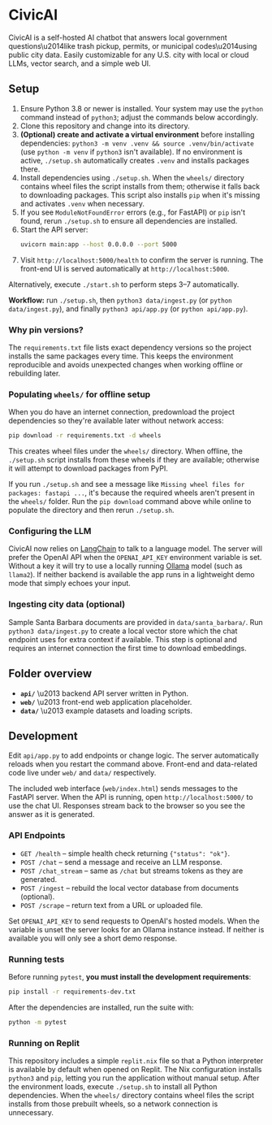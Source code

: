 # CivicAI
CivicAI is a self-hosted AI chatbot that answers local government questions\u2014like trash pickup, permits, or municipal codes\u2014using public city data. Easily customizable for any U.S. city with local or cloud LLMs, vector search, and a simple web UI.

## Setup
1. Ensure Python 3.8 or newer is installed.
   Your system may use the `python` command instead of `python3`; adjust the commands below accordingly.
2. Clone this repository and change into its directory.
3. **(Optional) create and activate a virtual environment** before installing dependencies:
   `python3 -m venv .venv && source .venv/bin/activate` (use `python -m venv` if `python3` isn't available).
   If no environment is active, `./setup.sh` automatically creates `.venv` and installs packages there.
4. Install dependencies using `./setup.sh`. When the `wheels/` directory contains wheel files the script installs from them; otherwise it falls back to downloading packages. This script also installs `pip` when it's missing and activates `.venv` when necessary.
5. If you see `ModuleNotFoundError` errors (e.g., for FastAPI) or `pip` isn't found, rerun `./setup.sh` to ensure all dependencies are installed.
6. Start the API server:
   ```bash
   uvicorn main:app --host 0.0.0.0 --port 5000
   ```
7. Visit `http://localhost:5000/health` to confirm the server is running. The front-end UI is served automatically at `http://localhost:5000`.

Alternatively, execute `./start.sh` to perform steps 3–7 automatically.

**Workflow:** run `./setup.sh`, then `python3 data/ingest.py` (or `python data/ingest.py`), and finally `python3 api/app.py` (or `python api/app.py`).

### Why pin versions?
The `requirements.txt` file lists exact dependency versions so the
project installs the same packages every time. This keeps the
environment reproducible and avoids unexpected changes when working
offline or rebuilding later.

### Populating `wheels/` for offline setup
When you do have an internet connection, predownload the project dependencies so
they're available later without network access:

```bash
pip download -r requirements.txt -d wheels
```

This creates wheel files under the `wheels/` directory. When offline, the
`./setup.sh` script installs from these wheels if they are available;
otherwise it will attempt to download packages from PyPI.

If you run `./setup.sh` and see a message like `Missing wheel files for packages: fastapi ...`,
it's because the required wheels aren't present in the `wheels/` folder. Run the
`pip download` command above while online to populate the directory and then
rerun `./setup.sh`.

### Configuring the LLM
CivicAI now relies on [LangChain](https://python.langchain.com) to talk to a
language model. The server will prefer the OpenAI API when the
`OPENAI_API_KEY` environment variable is set. Without a key it will try to use
a locally running [Ollama](https://ollama.ai) model (such as `llama2`).  If
neither backend is available the app runs in a lightweight demo mode that
simply echoes your input.

### Ingesting city data (optional)
Sample Santa Barbara documents are provided in `data/santa_barbara/`. Run
`python3 data/ingest.py` to create a local vector store which the chat endpoint
uses for extra context if available. This step is optional and requires an
internet connection the first time to download embeddings.

## Folder overview
- **`api/`** \u2013 backend API server written in Python.
- **`web/`** \u2013 front-end web application placeholder.
- **`data/`** \u2013 example datasets and loading scripts.

## Development
Edit `api/app.py` to add endpoints or change logic. The server automatically reloads when you restart the command above. Front-end and data-related code live under `web/` and `data/` respectively.

The included web interface (`web/index.html`) sends messages to the FastAPI
server. When the API is running, open `http://localhost:5000/` to use the chat
UI. Responses stream back to the browser so you see the answer as it is
generated.

### API Endpoints

- `GET /health` – simple health check returning `{"status": "ok"}`.
- `POST /chat` – send a message and receive an LLM response.
- `POST /chat_stream` – same as `/chat` but streams tokens as they are generated.
- `POST /ingest` – rebuild the local vector database from documents (optional).
- `POST /scrape` – return text from a URL or uploaded file.

Set `OPENAI_API_KEY` to send requests to OpenAI's hosted models. When the
variable is unset the server looks for an Ollama instance instead. If neither is
available you will only see a short demo response.

### Running tests

Before running `pytest`, **you must install the development requirements**:

```bash
pip install -r requirements-dev.txt
```

After the dependencies are installed, run the suite with:

```bash
python -m pytest
```

### Running on Replit

This repository includes a simple `replit.nix` file so that a Python
interpreter is available by default when opened on Replit. The Nix
configuration installs `python3` and `pip`, letting you run the
application without manual setup. After the environment loads, execute
`./setup.sh` to install all Python dependencies. When the `wheels/`
directory contains wheel files the script installs from those prebuilt wheels,
so a network connection is unnecessary.

